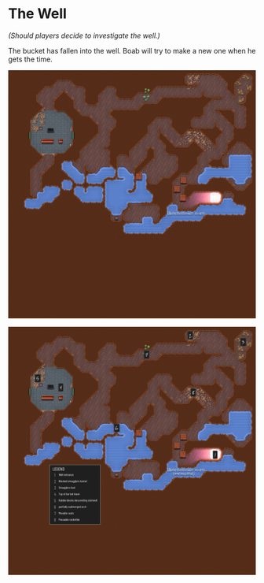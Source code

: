# The Well

*(Should players decide to investigate the well.)*

The bucket has fallen into the well. Boab will try to make a new one when he gets the time. 

![Player map](../maps/The%20Well.player.png)

![DM map](../maps/The%20Well.png)